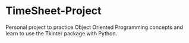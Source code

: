 # TimeSheet-Project
Personal project to practice Object Oriented Programming concepts and learn to use the Tkinter package with Python.
